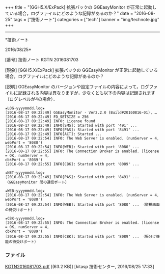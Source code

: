 ﻿+++
title = "[GGH5.X/ExPack] 拡張パックの GGEasyMonitor が正常に起動している場合，ログファイルにどのような記録があるのか？"
date = "2016-08-25"
tags = ["技術ノート"]
categories = ["tech"]
banner = "img/technote.jpg"
+++

-----------------------------------------------------------------------------------------------------------------------------

*技術ノート

2016/08/25*


[番号]
技術ノート KGTN 2016081703

[現象]
[GGH5.X/ExPack] 拡張パックの GGEasyMonitor
が正常に起動している場合，ログファイルにどのような記録があるのか？

[説明]
GGEasyMonitor
のバージョンや設定ファイルの内容によって，ログファイルに記録される内容は異なりますが，少なくとも以下の内容は記録されます（ログレベルが4の場合）．

    ★LOG-yyyymmdd.log★
    [2016-08-17 09:22:49] GGEasyMonitor - Ver2.2.0 (Build#20160816-01), …
    [2016-08-17 09:22:49] FD_SETSIZE = 256
    [2016-08-17 09:22:49] INFO: License found
    [2016-08-17 09:22:49] INFO[SMS]: Started with port '491' ...
    [2016-08-17 09:22:49] INFO[PAS]: Started with port '8491' ...
    [2016-08-17 09:22:49] INFO[ACT]: Started ...
    [2016-08-17 09:22:54] INFO: The Web Server is enabled. (numServer = 4, webPort = '8080')
    [2016-08-17 09:22:54] INFO[WEB]: Started with port '8080' ...
    [2016-08-17 09:22:55] INFO: The Connection Broker is enabled. (license = OK, numServer = 4,
    cbkPort = '8089')
    [2016-08-17 09:22:55] INFO[CBK]: Started with port '8089' ...

    ★NET-yyyymmdd.log★
    [2016-08-17 09:22:49] INFO[PAS]: Started with port '8491' ... （GGEasyMonitor 間の通信ポート）

    ★WEB-yyyymmdd.log★
    [2016-08-17 09:22:54] INFO: The Web Server is enabled. (numServer = 4, webPort = '8080')
    [2016-08-17 09:22:54] INFO[WEB]: Started with port '8080' ... （監視画面の待受けポート）

    ★CBK-yyyymmdd.log★
    [2016-08-17 09:22:55] INFO: The Connection Broker is enabled. (license = OK, numServer = 4,
    cbkPort = '8089')
    [2016-08-17 09:22:55] INFO[CBK]: Started with port '8089' ... （振分け機能の待受けポート）


### ファイル

 
 


[KGTN2016081703.pdf](http://techreport.kitasp.net/attachments/download/2955/KGTN2016081703.pdf)
 [(63.2 KB)] [kitasp 技術センター, 2016/08/25
17:33]


 


 

